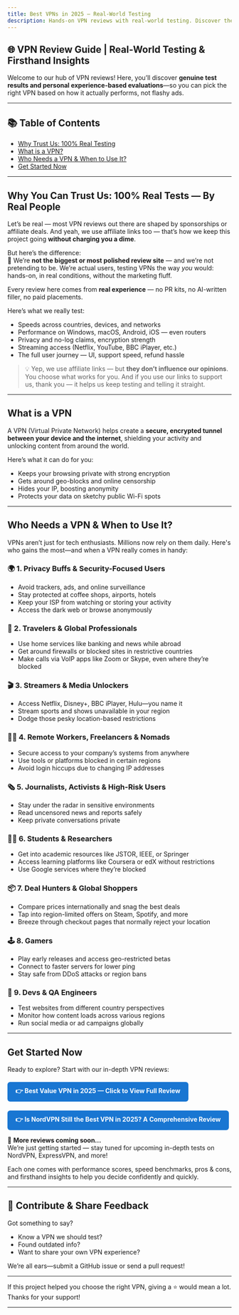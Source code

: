 ```yaml
---
title: Best VPNs in 2025 – Real-World Testing
description: Hands-on VPN reviews with real-world testing. Discover the best VPNs for streaming, gaming, privacy, and global access—updated for 2025.
---
```


## 🌐 VPN Review Guide | Real-World Testing & Firsthand Insights

Welcome to our hub of VPN reviews! Here, you’ll discover **genuine test results and personal experience-based evaluations**—so you can pick the right VPN based on how it actually performs, not flashy ads.

---

## 📚 Table of Contents

- [Why Trust Us: 100% Real Testing](#whytrustus)
- [What is a VPN?](#whatvpn)
- [Who Needs a VPN & When to Use It?](#who-needs-a-vpn--when-to-use-it)
- [Get Started Now](#get-started-now)

---

<a id = "whytrustus"></a>
## Why You Can Trust Us: 100% Real Tests — By Real People

Let’s be real — most VPN reviews out there are shaped by sponsorships or affiliate deals. And yeah, we use affiliate links too — that’s how we keep this project going **without charging you a dime**.

But here’s the difference:  
🧪 We’re **not the biggest or most polished review site** — and we’re not pretending to be. We’re actual users, testing VPNs the way *you* would: hands-on, in real conditions, without the marketing fluff.

Every review here comes from **real experience** — no PR kits, no AI-written filler, no paid placements.

Here’s what we really test:

- Speeds across countries, devices, and networks
- Performance on Windows, macOS, Android, iOS — even routers
- Privacy and no-log claims, encryption strength
- Streaming access (Netflix, YouTube, BBC iPlayer, etc.)
- The full user journey — UI, support speed, refund hassle

> 💡 Yep, we use affiliate links — but **they don’t influence our opinions**.
> You choose what works for you. And if you use our links to support us, thank you — it helps us keep testing and telling it straight.
---

<a id = "whatvpn"></a>
## What is a VPN

A VPN (Virtual Private Network) helps create a **secure, encrypted tunnel between your device and the internet**, shielding your activity and unlocking content from around the world.

Here’s what it can do for you:

- Keeps your browsing private with strong encryption  
- Gets around geo-blocks and online censorship  
- Hides your IP, boosting anonymity  
- Protects your data on sketchy public Wi-Fi spots  

---
## Who Needs a VPN & When to Use It?

VPNs aren’t just for tech enthusiasts. Millions now rely on them daily. Here's who gains the most—and when a VPN really comes in handy:

### 🌍 1. Privacy Buffs & Security-Focused Users

- Avoid trackers, ads, and online surveillance  
- Stay protected at coffee shops, airports, hotels  
- Keep your ISP from watching or storing your activity  
- Access the dark web or browse anonymously  

### 🧳 2. Travelers & Global Professionals

- Use home services like banking and news while abroad  
- Get around firewalls or blocked sites in restrictive countries  
- Make calls via VoIP apps like Zoom or Skype, even where they’re blocked  

### 🎬 3. Streamers & Media Unlockers

- Access Netflix, Disney+, BBC iPlayer, Hulu—you name it  
- Stream sports and shows unavailable in your region  
- Dodge those pesky location-based restrictions  

### 🧑‍💻 4. Remote Workers, Freelancers & Nomads

- Secure access to your company’s systems from anywhere  
- Use tools or platforms blocked in certain regions  
- Avoid login hiccups due to changing IP addresses  

### 🗞️ 5. Journalists, Activists & High-Risk Users

- Stay under the radar in sensitive environments  
- Read uncensored news and reports safely  
- Keep private conversations private  

### 🧑‍🎓 6. Students & Researchers

- Get into academic resources like JSTOR, IEEE, or Springer  
- Access learning platforms like Coursera or edX without restrictions  
- Use Google services where they’re blocked  

### 📦 7. Deal Hunters & Global Shoppers

- Compare prices internationally and snag the best deals  
- Tap into region-limited offers on Steam, Spotify, and more  
- Breeze through checkout pages that normally reject your location  

### 🕹️ 8. Gamers

- Play early releases and access geo-restricted betas  
- Connect to faster servers for lower ping  
- Stay safe from DDoS attacks or region bans  

### 🧪 9. Devs & QA Engineers

- Test websites from different country perspectives  
- Monitor how content loads across various regions  
- Run social media or ad campaigns globally  

---
## Get Started Now

Ready to explore? Start with our in-depth VPN reviews:

<p style="margin-top: 20px;">
  <a href="https://realvpntest.github.io/vpn-guide/surfshark" 
     style="display: inline-block; padding: 10px 18px; background-color: #1976D2; color: #fff; text-decoration: none; border-radius: 6px; font-weight: bold;">
    👉 Best Value VPN in 2025 — Click to View Full Review
  </a>
</p>

<p style="margin-top: 20px;">
  <a href="https://realvpntest.github.io/vpn-guide/nordvpn" 
     style="display: inline-block; padding: 10px 18px; background-color: #1976D2; color: #fff; text-decoration: none; border-radius: 6px; font-weight: bold;">
    👉 Is NordVPN Still the Best VPN in 2025? A Comprehensive Review
  </a>
</p>



📁 **More reviews coming soon...**  
We’re just getting started — stay tuned for upcoming in-depth tests on NordVPN, ExpressVPN, and more!



Each one comes with performance scores, speed benchmarks, pros & cons, and firsthand insights to help you decide confidently and quickly.

---

## 💬 Contribute & Share Feedback

Got something to say?

- Know a VPN we should test?  
- Found outdated info?  
- Want to share your own VPN experience?  

We’re all ears—submit a GitHub issue or send a pull request!

---

If this project helped you choose the right VPN, giving a ⭐️ would mean a lot. Thanks for your support!


---